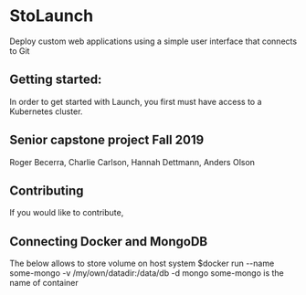 # StoLaunch

Deploy custom web applications using a simple user interface that connects to Git

## Getting started:

In order to get started with Launch, you first must have access to a Kubernetes cluster. 

## Senior capstone project Fall 2019

Roger Becerra, Charlie Carlson, Hannah Dettmann, Anders Olson

## Contributing

If you would like to contribute,

## Connecting Docker and MongoDB
 The below allows to store volume on host system
 $docker run --name some-mongo -v /my/own/datadir:/data/db -d mongo
 some-mongo is the name of container
 